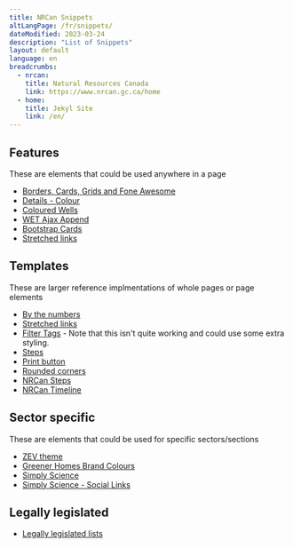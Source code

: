 ```yaml
---
title: NRCan Snippets
altLangPage: /fr/snippets/
dateModified: 2023-03-24
description: "List of Snippets"
layout: default
language: en
breadcrumbs:
  - nrcan:
    title: Natural Resources Canada
    link: https://www.nrcan.gc.ca/home
  - home:
    title: Jekyl Site
    link: /en/
---
```


## Features
These are elements that could be used anywhere in a page

- [Borders, Cards, Grids and Fone Awesome](./borders-cards-grids.html)
- [Details - Colour](./detail-colour.html)
- [Coloured Wells](./coloured_wells.html)
- [WET Ajax Append](./ajax_append.html)
- [Bootstrap Cards](./bootstrap_cards.html)
- [Stretched links](./stretched_links.html)

## Templates
These are larger reference implmentations of whole pages or page elements

- [By the numbers](./by-the-numbers.html)
- [Stretched links](./stretched_links.html)
- [Filter Tags](./filtertags.html) - Note that this isn't quite working and could use some extra styling.
- [Steps](./steps.html)
- [Print button](./print_button.html)
- [Rounded corners](./rounded_corners.html)
- [NRCan Steps](./steps.html)
- [NRCan Timeline](./timeline.html)

## Sector specific
These are elements that could be used for specific sectors/sections

- [ZEV theme](./th-zev.html)
- [Greener Homes Brand Colours](./greener_homes.html)
- [Simply Science](./simply_science.html)
- [Simply Science - Social Links](./ss_socialmedia.html)

## Legally legislated

- [Legally legislated lists](./legal-lists.html)
